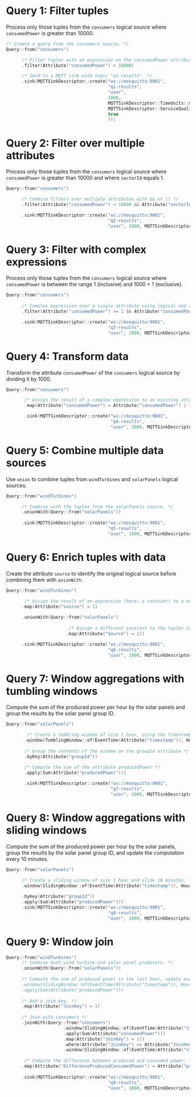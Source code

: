 # Query 1: Filter tuples

Process only those tuples from the `consumers` logical source where `consumedPower` is greater than 10000.

```c++
/* Create a query from the consumers source. */
Query::from("consumers")

      /* Filter tuples with an expression on the consumedPower attribute */
      .filter(Attribute("consumedPower") > 10000)

      /* Send to a MQTT sink with topic "q1-results". */
      .sink(MQTTSinkDescriptor::create("ws://mosquitto:9001",                              /* The MQTT broker URL */
                                       "q1-results",                                       /* The MQTT topic */
                                       "user",                                             /* The user with which to connect to the MQTT broker */
                                       1000,                                               /* Maximum number of buffered messages */
                                       MQTTSinkDescriptor::TimeUnits::milliseconds, 0,     /* Delay before sending messages to the broker */
                                       MQTTSinkDescriptor::ServiceQualities::atLeastOnce,  /* MQTT QoS */
                                       true                                                /* Connect asynchronously */
                                       ));
```

# Query 2: Filter over multiple attributes

Process only those tuples from the `consumers` logical source where `consumedPower` is greater than 10000
and where `sectorId` equals 1.

```c++
Query::from("consumers")

      /* Combine filters over multiple attributes with && or || */
      .filter(Attribute("consumedPower") > 10000 && Attribute("sectorId") == 1)

      .sink(MQTTSinkDescriptor::create("ws://mosquitto:9001",
                                       "q2-results",
                                       "user", 1000, MQTTSinkDescriptor::TimeUnits::milliseconds, 0, MQTTSinkDescriptor::ServiceQualities::atMostOnce, true));
```

# Query 3: Filter with complex expressions

Process only those tuples from the `consumers` logical source where `consumedPower` is between the
range 1 (inclusive) and 1000 + 1 (exclusive).

```c++
Query::from("consumers")
      
      /* Complex expression over a single attribute using logical and arithmetic operations. */
      .filter(Attribute("consumedPower") >= 1 && Attribute("consumedPower") < 1000 + 1) 

      .sink(MQTTSinkDescriptor::create("ws://mosquitto:9001",
                                       "q3-results",
                                       "user", 1000, MQTTSinkDescriptor::TimeUnits::milliseconds, 0, MQTTSinkDescriptor::ServiceQualities::atMostOnce, true));
```

# Query 4: Transform data

Transform the attribute `consumedPower` of the `consumers` logical source by dividing it by 1000.

```c++
Query::from("consumers")

       /* Assign the result of a complex expression to an existing attribute. */
       .map(Attribute("consumedPower") = Attribute("consumedPower") / 1000)

       .sink(MQTTSinkDescriptor::create("ws://mosquitto:9001",
                                        "q4-results",
                                        "user", 1000, MQTTSinkDescriptor::TimeUnits::milliseconds, 0, MQTTSinkDescriptor::ServiceQualities::atMostOnce, true));
```

# Query 5: Combine multiple data sources

Use `union` to combine tuples from `windTurbines` and `solarPanels` logical sources.

````c++
Query::from("windTurbines")

      /* Combine with the tuples from the solarPanels source. */
      .unionWith(Query::from("solarPanels"))
      
      .sink(MQTTSinkDescriptor::create("ws://mosquitto:9001",
                                       "q5-results",
                                       "user", 1000, MQTTSinkDescriptor::TimeUnits::milliseconds, MQTTSinkDescriptor::ServiceQualities::atMostOnce, true));
````

# Query 6: Enrich tuples with data

Create the attribute `source` to identify the original logical source before combining them with `unionWith`.

```c++
Query::from("windTurbines")     

       /* Assign the result of an expression (here: a constant) to a new attribute of the windTurbines source. */ 
      .map(Attribute("source") = 1)
      
      .unionWith(Query::from("solarPanels")
      
                        /* Assign a different constant to the tuples of the solarPanels source. */
                       .map(Attribute("Source") = 2))

      .sink(MQTTSinkDescriptor::create("ws://mosquitto:9001",
                                       "q6-results",
                                       "user", 1000, MQTTSinkDescriptor::TimeUnits::milliseconds, 0, MQTTSinkDescriptor::ServiceQualities::atMostOnce, true));
```

# Query 7: Window aggregations with tumbling windows

Compute the sum of the produced power per hour by the solar panels and group the results by the solar panel group ID. 

```c++
Query::from("solarPanels")

        /* Create a tumbling window of size 1 hour, using the timestamp attribute as the event time of the tuples. */
       .window(TumblingWindow::of(EventTime(Attribute("timestamp")), Hours(1)))
       
       /* Group the contents of the window on the groupId attribute */
       .byKey(Attribute("groupId"))
       
       /* Compute the sum of the attribute producedPower */ 
       .apply(Sum(Attribute("producedPower")))

       .sink(MQTTSinkDescriptor::create("ws://mosquitto:9001",
                                        "q7-results", 
                                        "user", 1000, MQTTSinkDescriptor::TimeUnits::milliseconds, 0, MQTTSinkDescriptor::ServiceQualities::atLeastOnce, true));
```

# Query 8: Window aggregations with sliding windows

Compute the sum of the produced power per hour by the solar panels, group the results by the solar panel group ID, 
and update the computation every 10 minutes.

```c++
Query::from("solarPanels")

      /* Create a sliding window of size 1 hour and slide 10 minutes. */
      .window(SlidingWindow::of(EventTime(Attribute("timestamp")), Hours(1), Minutes(10)))
      
      .byKey(Attribute("groupId"))
      .apply(Sum(Attribute("producedPower")))
      .sink(MQTTSinkDescriptor::create("ws://mosquitto:9001",
                                       "q8-results", 
                                       "user", 1000, MQTTSinkDescriptor::TimeUnits::milliseconds, 0, MQTTSinkDescriptor::ServiceQualities::atLeastOnce, true));

```

# Query 9: Window join

```c++
Query::from("windTurbines")
      /* Combine both wind turbine and solar panel producers. */
      .unionWith(Query::from("solarPanels"))
      
      /* Compute the sum of produced power in the last hour, update every 10 minutes.
      .window(SlidingWindow::of(EventTime(Attribute("timestamp")), Hours(1), Minutes(10))
      .apply(Sum(Attribute("producedPower")))
      
      /* Add a join key. */
      .map(Attribute("JoinKey") = 1)
      
      /* Join with consumers */
      .joinWith(Query::from("consumers")
                      .window(SlidingWindow::of(EventTime(Attribute("timestamp")), Hours(1), Minutes(10))
                      .apply(Sum(Attribute("consumedPower")))
                      .map(Attribute("JoinKey") = 1))
                      .where(Attribute("JoinKey") == Attribute("JoinKey"))
                      .window(SlidingWindow::of(EventTime(Attribute("start")), Hours(1), Minutes(10))
                      
       /* Compute the difference between produced and consumed power. */
      .map(Attribute("DifferenceProducedConsumedPower") = Attribute("producedPower") - Attribute("consumedPower"))
      
      .sink(MQTTSinkDescriptor::create("ws://mosquitto:9001", 
                                       "q9-results", 
                                       "user", 1000, MQTTSinkDescriptor::TimeUnits::milliseconds, 0, MQTTSinkDescriptor::ServiceQualities::atLeastOnce, true));
```
